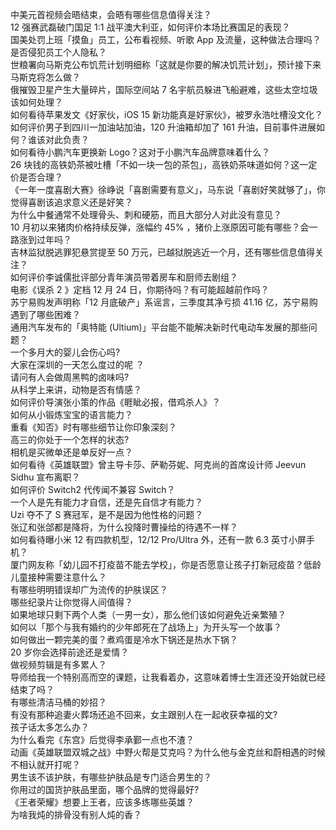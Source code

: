 中美元首视频会晤结束，会晤有哪些信息值得关注？  
12 强赛武磊破门国足 1:1 战平澳大利亚，如何评价本场比赛国足的表现？  
国美处罚上班「摸鱼」员工，公布看视频、听歌 App 及流量，这种做法合理吗？是否侵犯员工个人隐私？  
世粮署向马斯克公布饥荒计划明细称「这就是你要的解决饥荒计划」，预计接下来马斯克将怎么做？  
俄摧毁卫星产生大量碎片，国际空间站 7 名宇航员躲进飞船避难，这些太空垃圾该如何处理？  
如何看待苹果发文《好家伙，iOS 15 新功能真是好家伙》，被罗永浩吐槽没文化？  
如何评价男子到四川一加油站加油，120 升油箱却加了 161 升油，目前事件进展如何？谁该对此负责？  
如何看待小鹏汽车更换新 Logo？这对于小鹏汽车品牌意味着什么？  
26 块钱的高铁奶茶被吐槽「不如一块一包的茶包」，高铁奶茶味道如何？这一定价是否合理？  
《一年一度喜剧大赛》徐峥说「喜剧需要有意义」，马东说「喜剧好笑就够了」，你觉得喜剧该追求意义还是好笑？  
为什么中餐通常不处理骨头、刺和硬筋，而且大部分人对此没有意见？  
10 月初以来猪肉价格持续反弹，涨幅约 45% ，猪价上涨原因可能有哪些？会一路涨到过年吗？  
吉林监狱脱逃罪犯悬赏提至 50 万元，已越狱脱逃近一个月，还有哪些信息值得关注？  
如何评价李诚儒批评部分青年演员带着房车和厨师去剧组？  
电影《误杀 2 》定档 12 月 24 日，你期待吗？有可能超越前作吗？  
苏宁易购发声明称「12 月底破产」系谣言，三季度其净亏损 41.16 亿，苏宁易购遇到了哪些困难？  
通用汽车发布的「奥特能 (Ultium)」平台能不能解决新时代电动车发展的那些问题？  
一个多月大的婴儿会伤心吗?  
大家在深圳的一天怎么度过的呢 ？  
请问有人会做周黑鸭的卤味吗?  
从科学上来讲，动物是否有情感？  
如何评价导演张小策的作品《睚眦必报，借鸡杀人》？  
如何从小锻炼宝宝的语言能力？  
重看《知否》时有哪些细节让你印象深刻？  
高三的你处于一个怎样的状态?  
相机是买微单还是单反好一点？  
如何看待《英雄联盟》曾主导卡莎、萨勒芬妮、阿克尚的首席设计师 Jeevun Sidhu 宣布离职？  
如何评价 Switch2 代传闻不兼容 Switch？  
一个人是先有能力才自信，还是先自信才有能力？  
Uzi 夺不了 S 赛冠军，是不是因为他性格的问题？  
张辽和张郃都是降将，为什么投降时曹操给的待遇不一样？  
如何看待曝小米 12 有四款机型，12/12 Pro/Ultra 外，还有一款 6.3 英寸小屏手机？  
厦门网友称「幼儿园不打疫苗不能去学校」，你是否愿意让孩子打新冠疫苗？低龄儿童接种需要注意什么？  
有哪些明明错误却广为流传的护肤误区？  
哪些纪录片让你觉得人间值得？  
如果地球只剩下两个人类（一男一女），那么他们该如何避免近亲繁殖？  
如何以「那个与我有婚约的少年郎死在了战场上」为开头写一个故事？  
如何做出一颗完美的蛋？煮鸡蛋是冷水下锅还是热水下锅？  
20 岁你会选择前途还是爱情？  
做视频剪辑是有多累人？  
导师给我一个特别高而空的课题，让我看着办，这意味着博士生涯还没开始就已经结束了吗？  
有哪些清洁马桶的妙招？  
有没有那种追妻火葬场还追不回来，女主跟别人在一起收获幸福的文?  
孩子话太多怎么办？  
为什么看完《东宫》后觉得李承鄞一点也不渣？  
动画《英雄联盟双城之战》中野火帮是艾克吗？为什么他与金克丝和蔚相遇的时候不相认就开打呢？  
男生该不该护肤，有哪些护肤品是专门适合男生的？  
你用过的国货护肤品里面，哪个品牌的觉得最好?  
《王者荣耀》想要上王者，应该多练哪些英雄？  
为啥我炖的排骨没有别人炖的香？  
